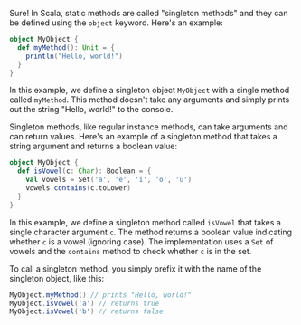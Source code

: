 Sure! In Scala, static methods are called "singleton methods" and they can be defined using the `object` keyword. Here's an example:

```scala
object MyObject {
  def myMethod(): Unit = {
    println("Hello, world!")
  }
}
```

In this example, we define a singleton object `MyObject` with a single method called `myMethod`. This method doesn't take any arguments and simply prints out the string "Hello, world!" to the console.

Singleton methods, like regular instance methods, can take arguments and can return values. Here's an example of a singleton method that takes a string argument and returns a boolean value:

```scala
object MyObject {
  def isVowel(c: Char): Boolean = {
    val vowels = Set('a', 'e', 'i', 'o', 'u')
    vowels.contains(c.toLower)
  }
}
```

In this example, we define a singleton method called `isVowel` that takes a single character argument `c`. The method returns a boolean value indicating whether `c` is a vowel (ignoring case). The implementation uses a `Set` of vowels and the `contains` method to check whether `c` is in the set.

To call a singleton method, you simply prefix it with the name of the singleton object, like this:

```scala
MyObject.myMethod() // prints "Hello, world!"
MyObject.isVowel('a') // returns true
MyObject.isVowel('b') // returns false
```